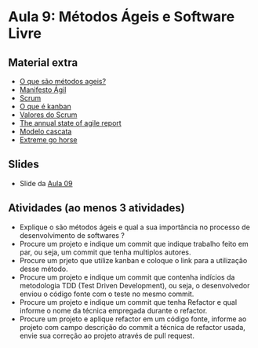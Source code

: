 # Aula 9: Métodos Ágeis e Software Livre

## Material extra

- [O que são métodos ageis?](https://www.culturaagil.com.br/o-que-sao-metodos-ageis/)
- [Manifesto Ágil](https://www.manifestoagil.com.br/)
- [Scrum](http://www.metodoagil.com/scrum/)
- [O que é kanban](http://www.metodoagil.com/o-que-e-kanban/)
- [Valores do Scrum](http://www.metodoagil.com/valores-do-scrum/)
- [The annual state of agile report](https://www.stateofagile.com/#ufh-i-521251909-13th-annual-state-of-agile-report/473508)
- [Modelo cascata](https://pt.wikipedia.org/wiki/Modelo_em_cascata)
- [Extreme go horse](http://sou.gohorseprocess.com.br/extreme-go-horse-xgh/)

## Slides

- Slide da [Aula 09](https://docs.google.com/presentation/d/1g4IBITGshJphfkOdCPzG5XzL-G4zFOa8BCQuhhoCb0w/edit?usp=sharing)

## Atividades (ao menos 3 atividades)

- Explique o são métodos ágeis e qual a sua importância no processo de desenvolvimento de softwares ?
- Procure um projeto e indique um commit que indique trabalho feito em par, ou seja, um commit que tenha multiplos autores.
- Procure um prjeto que utilize kanban e coloque o link para a utilização desse método.
- Procure um projeto e indique um commit que contenha indícios da metodologia TDD (Test Driven Development), ou seja, o desenvolvedor enviou o código fonte com o teste no mesmo commit.
- Procure um projeto e indique um commit que tenha Refactor e qual informe o nome da técnica empregada durante o refactor.
- Procure um projeto e aplique refactor em um código fonte, informe ao projeto com campo descrição do commit a técnica de refactor usada, envie sua correção ao projeto através de pull request.
